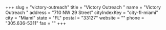 +++
slug = "victory-outreach"
title = "Victory Outreach "
name = "Victory Outreach "
address = "710 NW 29 Street"
cityIndexKey = "city-fl-miami"
city = "Miami"
state = "FL"
postal = "33127"
website = ""
phone = "305.636-5311"
fax = ""
+++
